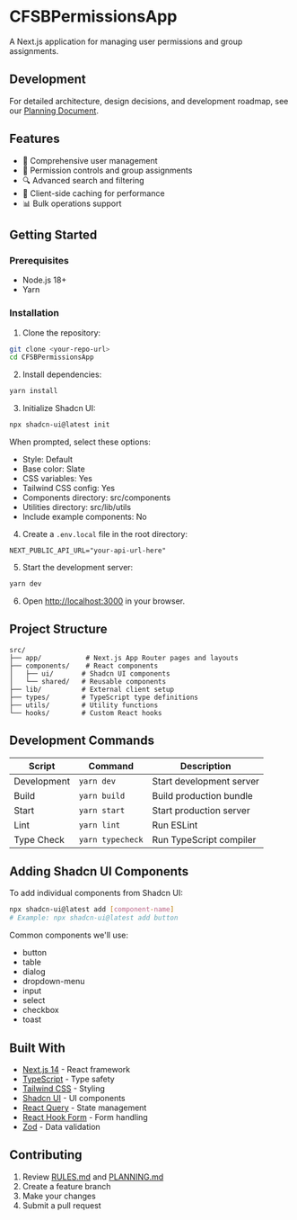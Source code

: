 # CFSBPermissionsApp

A Next.js application for managing user permissions and group assignments.

## Development

For detailed architecture, design decisions, and development roadmap, see our [Planning Document](PLANNING.md).

## Features

- 👥 Comprehensive user management
- 🔑 Permission controls and group assignments
- 🔍 Advanced search and filtering
- 💾 Client-side caching for performance
- 📊 Bulk operations support

## Getting Started

### Prerequisites

- Node.js 18+
- Yarn

### Installation

1. Clone the repository:

```bash
git clone <your-repo-url>
cd CFSBPermissionsApp
```

2. Install dependencies:

```bash
yarn install
```

3. Initialize Shadcn UI:

```bash
npx shadcn-ui@latest init
```

When prompted, select these options:
- Style: Default
- Base color: Slate
- CSS variables: Yes
- Tailwind CSS config: Yes
- Components directory: src/components
- Utilities directory: src/lib/utils
- Include example components: No

4. Create a `.env.local` file in the root directory:

```env
NEXT_PUBLIC_API_URL="your-api-url-here"
```

5. Start the development server:

```bash
yarn dev
```

6. Open [http://localhost:3000](http://localhost:3000) in your browser.

## Project Structure

```
src/
├── app/           # Next.js App Router pages and layouts
├── components/    # React components
│   ├── ui/       # Shadcn UI components
│   └── shared/   # Reusable components
├── lib/          # External client setup
├── types/        # TypeScript type definitions
├── utils/        # Utility functions
└── hooks/        # Custom React hooks
```

## Development Commands

| Script      | Command         | Description                   |
|-------------|----------------|-------------------------------|
| Development | `yarn dev`     | Start development server     |
| Build       | `yarn build`   | Build production bundle      |
| Start       | `yarn start`   | Start production server      |
| Lint        | `yarn lint`    | Run ESLint                   |
| Type Check  | `yarn typecheck`| Run TypeScript compiler     |

## Adding Shadcn UI Components

To add individual components from Shadcn UI:

```bash
npx shadcn-ui@latest add [component-name]
# Example: npx shadcn-ui@latest add button
```

Common components we'll use:
- button
- table
- dialog
- dropdown-menu
- input
- select
- checkbox
- toast

## Built With

- [Next.js 14](https://nextjs.org/) - React framework
- [TypeScript](https://www.typescriptlang.org/) - Type safety
- [Tailwind CSS](https://tailwindcss.com/) - Styling
- [Shadcn UI](https://ui.shadcn.com/) - UI components
- [React Query](https://tanstack.com/query) - State management
- [React Hook Form](https://react-hook-form.com/) - Form handling
- [Zod](https://zod.dev/) - Data validation

## Contributing

1. Review [RULES.md](./RULES.md) and [PLANNING.md](./PLANNING.md)
2. Create a feature branch
3. Make your changes
4. Submit a pull request
